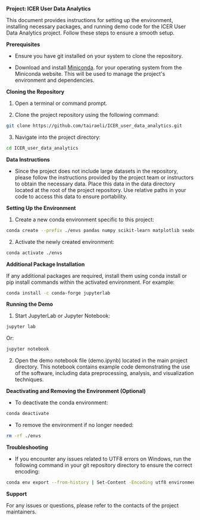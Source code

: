**Project: ICER User Data Analytics**

This document provides instructions for setting up the environment, installing necessary packages, and running demo code for the ICER User Data Analytics project. Follow these steps to ensure a smooth setup.

**Prerequisites**

- Ensure you have git installed on your system to clone the repository.

- Download and install [Miniconda](https://docs.anaconda.com/free/miniconda/). for your operating system from the Miniconda website. This will be used to manage the project's environment and dependencies.

**Cloning the Repository**

1. Open a terminal or command prompt.

2. Clone the project repository using the following command:
   
```bash
git clone https://github.com/tairaeli/ICER_user_data_analytics.git
```

3. Navigate into the project directory:

```bash
cd ICER_user_data_analytics
```

**Data Instructions**

- Since the project does not include large datasets in the repository, please follow the instructions provided by the project team or instructors to obtain the necessary data. Place this data in the data directory located at the root of the project repository. Use relative paths in your code to access this data to ensure portability.

**Setting Up the Environment**

1. Create a new conda environment specific to this project:

```bash
conda create --prefix ./envs pandas numpy scikit-learn matplotlib seaborn dask
```


2. Activate the newly created environment:

```bash
conda activate ./envs
```

**Additional Package Installation**

If any additional packages are required, install them using conda install or pip install commands within the activated environment. For example:

```bash
conda install -c conda-forge jupyterlab
```


**Running the Demo**

1. Start JupyterLab or Jupyter Notebook:
   
```bash
jupyter lab
```


Or:

```bash
jupyter notebook
```

2. Open the demo notebook file (demo.ipynb) located in the main project directory. This notebook contains example code demonstrating the use of the software, including data preprocessing, analysis, and visualization techniques.


**Deactivating and Removing the Environment (Optional)**

- To deactivate the conda environment:

```bash
conda deactivate
```

- To remove the environment if no longer needed:
  
```bash
rm -rf ./envs
```

**Troubleshooting**

- If you encounter any issues related to UTF8 errors on Windows, run the following command in your git repository directory to ensure the correct encoding:

```bash
conda env export --from-history | Set-Content -Encoding utf8 environment.yml
```

**Support**

For any issues or questions, please refer to the contacts of the project maintainers.

